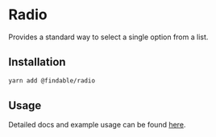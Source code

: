 # Radio

Provides a standard way to select a single option from a list.

## Installation

```sh
yarn add @findable/radio
```

## Usage

Detailed docs and example usage can be found [here](https://atlaskit.atlassian.com/packages/core/radio).
